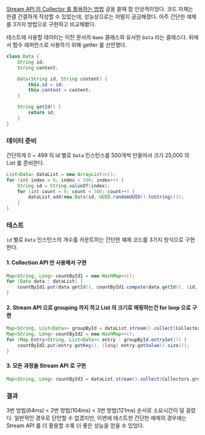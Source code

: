 [Stream API 의 Collector 를 활용하는 방법](https://github.com/chang12/TIL/blob/master/Java/stream-collect-groupby-counting.md) 글을 쓸때 참 인상적이었다. 코드 자체는 한결 간결하게 작성할 수 있었는데, 성능상으로는 어떨지 궁금해졌다. 아주 간단한 예제를 3가지 방법으로 구현하고 비교해봤다.

테스트에 사용할 데이터는 이전 문서의 `Name` 클래스와 유사한 `Data` 라는 클래스다. 뒤에서 함수 레퍼런스로 사용하기 위해 getter 를 선언했다.

```java
class Data {
    String id;
    String content;

    Data(String id, String content) {
        this.id = id;
        this.content = content;
    }

    String getId() {
        return id;
    }
}
```

### 데이터 준비

간단하게 0 ~ 499 의 id 별로 `Data` 인스턴스를 500개씩 만들어서 크기 25,000 의 List 를 준비한다.

```java
List<Data> dataList = new ArrayList<>();
for (int index = 0; index < 500; index++) {
    String id = String.valueOf(index);
    for (int count = 0; count < 500; count++) {
        dataList.add(new Data(id, UUID.randomUUID().toString()));
    }
}
```

### 테스트

`id` 별로 `Data` 인스턴스의 개수를 카운트하는 간단한 예제 코드를 3가지 방식으로 구현한다.

#### 1. Collection API 만 사용해서 구현

```java
Map<String, Long> countById1 = new HashMap<>();
for (Data data : dataList) {
    countById1.put(data.getId(), countById1.compute(data.getId(), (id, count) -> count == null? 0L : count + 1L));
}
```

#### 2. Stream API 으로 grouping 까지 하고 List 의 크기로 매핑하는건 for loop 으로 구현

```java
Map<String, List<Data>> groupById = dataList.stream().collect(Collectors.groupingBy(Data::getId));
Map<String, Long> countById2 = new HashMap<>();
for (Map.Entry<String, List<Data>> entry : groupById.entrySet()) {
    countById2.put(entry.getKey(), (long) entry.getValue().size());
}
```

#### 3. 모든 과정을 Stream API 로 구현

```java
Map<String, Long> countById3 = dataList.stream().collect(Collectors.groupingBy(Data::getId, Collectors.counting()));
```

### 결과

3번 방법(64ms) < 2번 방법(104ms) < 3번 방법(121ms) 순서로 소요시간이 덜 걸렸다. 일반적인 경우로 단언할 수 없겠지만, 이번에 테스트한 간단한 예제의 경우에는 Stream API 를 더 활용할 수록 더 좋은 성능을 얻을 수 있었다.